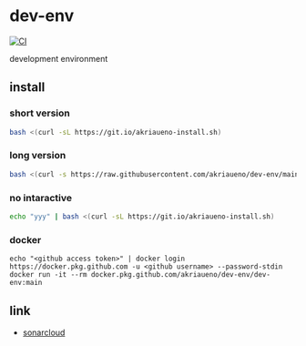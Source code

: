 # dev-env
[![CI](https://github.com/akriaueno/dev-env/actions/workflows/ci.yml/badge.svg)](https://github.com/akriaueno/dev-env/actions/workflows/ci.yml)

development environment

## install
### short version
``` bash
bash <(curl -sL https://git.io/akriaueno-install.sh)
```

### long version
``` bash
bash <(curl -s https://raw.githubusercontent.com/akriaueno/dev-env/main/install.sh)
```

### no intaractive
``` bash
echo "yyy" | bash <(curl -sL https://git.io/akriaueno-install.sh)
```

### docker
```
echo "<github access token>" | docker login https://docker.pkg.github.com -u <github username> --password-stdin
docker run -it --rm docker.pkg.github.com/akriaueno/dev-env/dev-env:main
```

## link
- [sonarcloud](https://sonarcloud.io/dashboard?id=akriaueno_dev-env)
